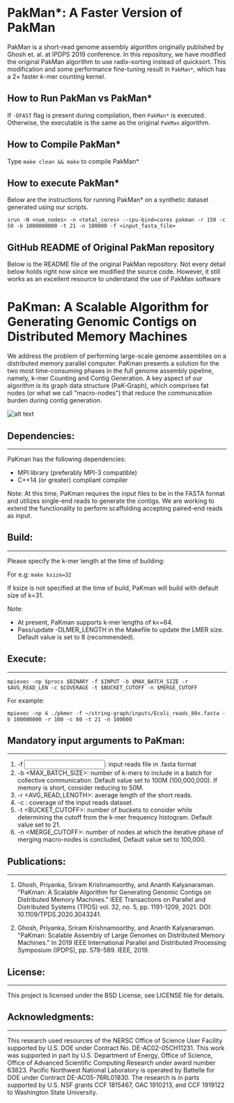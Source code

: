 # PakMan*: A Faster Version of PakMan

PakMan is a short-read genome assembly algorithm originally published by Ghosh et. al. at IPDPS 2019 conference. 
In this repository, we have modified the original PakMan algorithm to use radix-sorting instead of quicksort. 
This modification and some performance fine-tuning result in `PakMan*`, which has a $2\times$ faster $k$-mer counting kernel.

## How to Run PakMan vs PakMan*

If `-DFAST` flag is present during compilation, then `PakMan*` is executed. Otherwise, the executable is the same as the original `PakMan` algorithm.

## How to Compile PakMan*

Type `make clean && make` to compile PakMan* 

## How to execute PakMan*
Below are the instructions for running PakMan* on a synthetic dataset generated using our scripts.
```
srun -N <num_nodes> -n <total_cores> --cpu-bind=cores pakman -r 150 -c 50 -b 1000000000 -t 21 -n 100000 -f <input_fasta_file>
```

## GitHub README of Original PakMan repository

Below is the README file of the original PakMan repository. 
Not every detail below holds right now since we modified the source code.
However, it still works as an excellent resource to understand the use of PakMan software

# PaKman: A Scalable Algorithm for Generating Genomic Contigs on Distributed Memory Machines

We address the problem of performing large-scale genome assemblies on a distributed memory parallel computer. PaKman presents a solution for the two most time-consuming phases in the full genome assembly pipeline, namely, k-mer Counting and Contig Generation. A key aspect of our algorithm is its graph data structure (PaK-Graph), which comprises fat nodes (or what we call "macro-nodes") that reduce the communication burden during contig generation.

![alt text](https://github.com/pnnl/pakman/blob/master/img/PaKman_schema.png?raw=true)

## Dependencies:
----------------
PaKman has the following dependencies:
* MPI library (preferably MPI-3 compatible)
* C++14 (or greater) compliant compiler

Note: 
At this time, PaKman requires the input files to be in the FASTA format and utilizes single-end reads to generate the contigs. We are working to extend the functionality to  perform scaffolding accepting paired-end reads as input. 


## Build: 
----------------
Please specify the k-mer length at the time of building:

For e.g: `make ksize=32`

If ksize is not specified at the time of build, PaKman will build with default size of k=31.

Note:
* At present, PaKman supports k-mer lengths of k<=64.
* Pass/update -DLMER_LENGTH in the Makefile to update the LMER size. Default value is set to 8 (recommended).


## Execute:
----------------
`mpiexec -np $procs $BINARY -f $INPUT -b $MAX_BATCH_SIZE -r $AVG_READ_LEN -c $COVERAGE -t $BUCKET_CUTOFF -n $MERGE_CUTOFF`

For example:

`mpiexec -np 4 ./pkmer -f ~/string-graph/inputs/Ecoli_reads_80x.fasta -b 100000000 -r 100 -c 80 -t 21 -n 100000`

## Mandatory input arguments to PaKman:
------------------------------
1. -f <INPUT>: input reads file in .fasta format
2. -b <MAX_BATCH_SIZE>: number of k-mers to include in a batch for collective communication. Default value set to 100M (100,000,000). If memory is short, consider reducing to 50M.
3. -r <AVG_READ_LENGTH>: average length of the short reads.
4. -c <COVERAGE>: coverage of the input reads dataset
5. -t <BUCKET_CUTOFF>: number of buckets to consider while determining the cutoff from the k-mer frequency histogram. Default value set to 21.
6. -n <MERGE_CUTOFF>: number of nodes at which the iterative phase of merging macro-nodes is concluded, Default value set to 100,000.

## Publications:
---------------
1) Ghosh, Priyanka, Sriram Krishnamoorthy, and Ananth Kalyanaraman. "PaKman: A Scalable Algorithm for Generating Genomic Contigs on Distributed Memory Machines." IEEE Transactions on Parallel and Distributed Systems (TPDS) vol. 32, no. 5, pp. 1191-1209, 2021. DOI: 10.1109/TPDS.2020.3043241. 

2) Ghosh, Priyanka, Sriram Krishnamoorthy, and Ananth Kalyanaraman. "PaKman: Scalable Assembly of Large Genomes on Distributed Memory Machines." In 2019 IEEE International Parallel and Distributed Processing Symposium (IPDPS), pp. 578-589. IEEE, 2019.

## License:
-----------
This project is licensed under the BSD License, see LICENSE file for details.

## Acknowledgments:
------------------
This research used resources of the NERSC Office of Science User Facility supported by U.S. DOE under Contract No. DE-AC02-05CH11231. 
This work was supported in part by U.S. Department of Energy, Office of Science, Office of Advanced Scientific Computing Research 
under award number 63823. Pacific Northwest National Laboratory is operated by Battelle for DOE under Contract DE-AC05-76RL01830. 
The research is in parts supported by U.S. NSF grants CCF 1815467, OAC 1910213, and CCF 1919122 to Washington State University.

